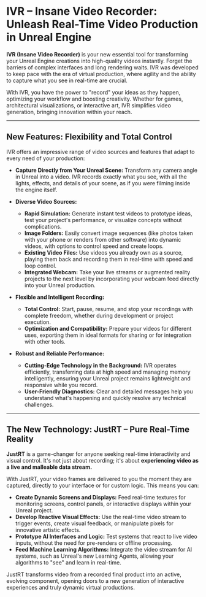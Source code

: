 # IVR – Insane Video Recorder: Unleash Real-Time Video Production in Unreal Engine

**IVR (Insane Video Recorder)** is your new essential tool for transforming your Unreal Engine creations into high-quality videos instantly. Forget the barriers of complex interfaces and long rendering waits. IVR was developed to keep pace with the era of virtual production, where agility and the ability to capture what you see in real-time are crucial.

With IVR, you have the power to "record" your ideas as they happen, optimizing your workflow and boosting creativity. Whether for games, architectural visualizations, or interactive art, IVR simplifies video generation, bringing innovation within your reach.

---

## New Features: Flexibility and Total Control

IVR offers an impressive range of video sources and features that adapt to every need of your production:

*   **Capture Directly from Your Unreal Scene:** Transform any camera angle in Unreal into a video. IVR records exactly what you see, with all the lights, effects, and details of your scene, as if you were filming inside the engine itself.

*   **Diverse Video Sources:**
    *   **Rapid Simulation:** Generate instant test videos to prototype ideas, test your project's performance, or visualize concepts without complications.
    *   **Image Folders:** Easily convert image sequences (like photos taken with your phone or renders from other software) into dynamic videos, with options to control speed and create loops.
    *   **Existing Video Files:** Use videos you already own as a source, playing them back and recording them in real-time with speed and loop control.
    *   **Integrated Webcam:** Take your live streams or augmented reality projects to the next level by incorporating your webcam feed directly into your Unreal production.

*   **Flexible and Intelligent Recording:**
    *   **Total Control:** Start, pause, resume, and stop your recordings with complete freedom, whether during development or project execution.
    *   **Optimization and Compatibility:** Prepare your videos for different uses, exporting them in ideal formats for sharing or for integration with other tools.

*   **Robust and Reliable Performance:**
    *   **Cutting-Edge Technology in the Background:** IVR operates efficiently, transferring data at high speed and managing memory intelligently, ensuring your Unreal project remains lightweight and responsive while you record.
    *   **User-Friendly Diagnostics:** Clear and detailed messages help you understand what's happening and quickly resolve any technical challenges.

---

## The New Technology: JustRT – Pure Real-Time Reality

**JustRT** is a game-changer for anyone seeking real-time interactivity and visual control. It's not just about recording; it's about **experiencing video as a live and malleable data stream.**

With JustRT, your video frames are delivered to you the moment they are captured, directly to your interface or for custom logic. This means you can:

*   **Create Dynamic Screens and Displays:** Feed real-time textures for monitoring screens, control panels, or interactive displays within your Unreal project.
*   **Develop Reactive Visual Effects:** Use the real-time video stream to trigger events, create visual feedback, or manipulate pixels for innovative artistic effects.
*   **Prototype AI Interfaces and Logic:** Test systems that react to live video inputs, without the need for pre-renders or offline processing.
*   **Feed Machine Learning Algorithms:** Integrate the video stream for AI systems, such as Unreal's new Learning Agents, allowing your algorithms to "see" and learn in real-time.

JustRT transforms video from a recorded final product into an active, evolving component, opening doors to a new generation of interactive experiences and truly dynamic virtual productions.
